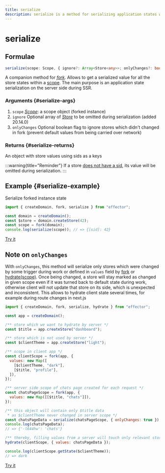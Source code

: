 ```yaml
---
title: serialize
description: serialize is a method for serializing application states within a scope
---
```


# serialize

## Formulae

```ts
serialize(scope: Scope, { ignore?: Array<Store<any>>; onlyChanges?: boolean }): {[sid: string]: any}
```

A companion method for [_fork_](/api/effector/fork.md). Allows to get a serialized value for all the store states within a [scope](/api/effector/Scope.md). The main purpose is an application state serialization on the server side during SSR.

### Arguments {#serialize-args}

1. `scope` [_Scope_](/api/effector/Scope.md): a scope object (forked instance)
2. `ignore` Optional array of [_Store_](/api/effector/Store.md) to be omitted during serialization (added 20.14.0)
3. `onlyChanges` Optional boolean flag to ignore stores which didn't changed in fork (prevent default values from being carried over network)

### Returns {#serialize-returns}

An object with store values using sids as a keys

:::warning{title="Reminder"}
If a store [does not have a sid](/api/effector/babel-plugin.md#sid), its value will be omitted during serialization.
:::

## Example {#serialize-example}

Serialize forked instance state

```js
import { createDomain, fork, serialize } from "effector";

const domain = createDomain();
const $store = domain.createStore(42);
const scope = fork(domain);
console.log(serialize(scope)); // => {[sid]: 42}
```

[Try it](https://share.effector.dev/zlRJbjei)

## Note on `onlyChanges`

With `onlyChanges`, this method will serialize only stores which were changed by some trigger during work or defined in `values` field by [fork](/api/effector/fork.md) or [hydrate(scope)](/api/effector/hydrate.md). Once being changed, a store will stay marked as changed in given scope even if it was turned back to default state during work, otherwise client will not update that store on its side, which is unexpected and inconsistent.
This allows to hydrate client state several times, for example during route changes in next.js

```js
import { createDomain, fork, serialize, hydrate } from "effector";

const app = createDomain();

/** store which we want to hydrate by server */
const $title = app.createStore("dashboard");

/** store which is not used by server */
const $clientTheme = app.createStore("light");

/** scope in client app */
const clientScope = fork(app, {
  values: new Map([
    [$clientTheme, "dark"],
    [$title, "profile"],
  ]),
});

/** server side scope of chats page created for each request */
const chatsPageScope = fork(app, {
  values: new Map([[$title, "chats"]]),
});

/** this object will contain only $title data
 * as $clientTheme never changed in server scope */
const chatsPageData = serialize(chatsPageScope, { onlyChanges: true });
console.log(chatsPageData);
// => {'-l644hw': 'chats'}

/** thereby, filling values from a server will touch only relevant stores */
hydrate(clientScope, { values: chatsPageData });

console.log(clientScope.getState($clientTheme));
// => dark
```

[Try it](https://share.effector.dev/BQhzISFV)
